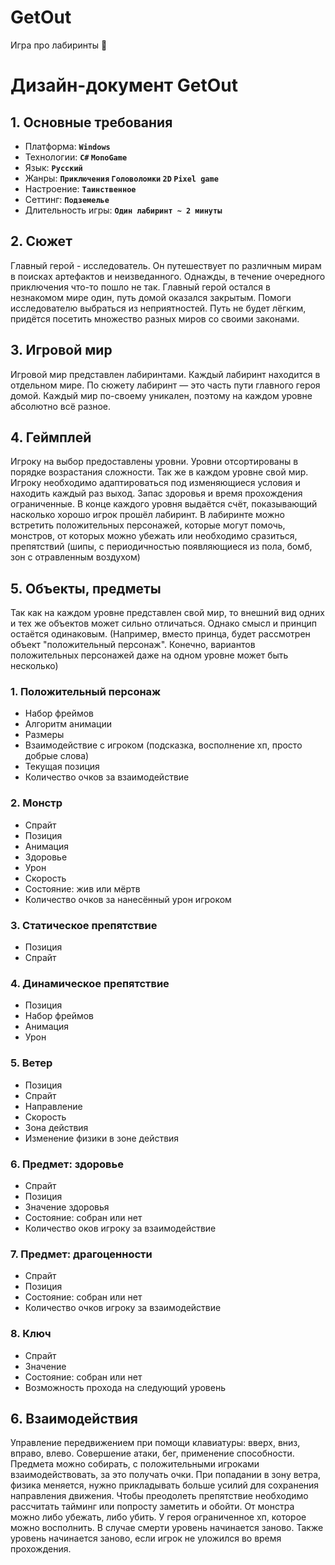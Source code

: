# GetOut
Игра про лабиринты 🐍

# Дизайн-документ GetOut
## 1. Основные требования
- Платформа: **`Windows`**
- Технологии: **`C#` `MonoGame`**
- Язык: **`Русский`**
- Жанры: **`Приключения` `Головоломки` `2D` `Pixel game`**
- Настроение: **`Таинственное`**
- Сеттинг: **`Подземелье`**
- Длительность игры: **`Один лабиринт ~ 2 минуты`**

## 2. Сюжет
Главный герой - исследователь. Он путешествует по различным мирам в поисках артефактов и неизведанного. Однажды, в течение очередного приключения что-то пошло не так. Главный герой остался в незнакомом мире один, путь домой оказался закрытым. Помоги исследователю выбраться из неприятностей. Путь не будет лёгким, придётся посетить множество разных миров со своими законами.

## 3. Игровой мир
Игровой мир представлен лабиринтами. Каждый лабиринт находится в отдельном мире. По сюжету лабиринт — это часть пути главного героя домой. Каждый мир по-своему уникален, поэтому на каждом уровне абсолютно всё разное.

## 4. Геймплей
Игроку на выбор предоставлены уровни. Уровни отсортированы в порядке возрастания сложности. Так же в каждом уровне свой мир. Игроку необходимо адаптироваться под изменяющиеся условия и находить каждый раз выход. Запас здоровья и время прохождения ограниченные. В конце каждого уровня выдаётся счёт, показывающий насколько хорошо игрок прошёл лабиринт. В лабиринте можно встретить положительных персонажей, которые могут помочь, монстров, от которых можно убежать или необходимо сразиться, препятствий (шипы, с периодичностью появляющиеся из пола, бомб, зон с отравленным воздухом)

## 5. Объекты, предметы
Так как на каждом уровне представлен свой мир, то внешний вид одних и тех же объектов может сильно отличаться. Однако смысл и принцип остаётся одинаковым. (Например, вместо принца, будет рассмотрен объект "положительный персонаж". Конечно, вариантов положительных персонажей даже на одном уровне может быть несколько)

### 1. Положительный персонаж
- Набор фреймов
- Алгоритм анимации
- Размеры
- Взаимодействие с игроком (подсказка, восполнение хп, просто добрые слова)
- Текущая позиция
- Количество очков за взаимодействие

### 2. Монстр
- Спрайт
- Позиция
- Анимация
- Здоровье
- Урон
- Скорость
- Состояние: жив или мёртв
- Количество очков за нанесённый урон игроком

### 3. Статическое препятствие
- Позиция
- Спрайт

### 4. Динамическое препятствие
- Позиция
- Набор фреймов
- Анимация
- Урон

### 5. Ветер
- Позиция
- Спрайт
- Направление
- Скорость
- Зона действия
- Изменение физики в зоне действия

### 6. Предмет: здоровье
- Спрайт
- Позиция
- Значение здоровья
- Состояние: собран или нет
- Количество оков игроку за взаимодействие

### 7. Предмет: драгоценности
- Спрайт
- Позиция
- Состояние: собран или нет
- Количество очков игроку за взаимодействие

### 8. Ключ
- Спрайт
- Значение
- Состояние: собран или нет
- Возможность прохода на следующий уровень

## 6. Взаимодействия
Управление передвижением при помощи клавиатуры: вверх, вниз, вправо, влево. Совершение атаки, бег, применение способности.
Предмета можно собирать, с положительными игроками взаимодействовать, за это получать очки. При попадании в зону ветра, физика меняется, нужно прикладывать больше усилий для сохранения направления движения. Чтобы преодолеть препятствие необходимо рассчитать тайминг или попросту заметить и обойти. От монстра можно либо убежать, либо убить. У героя ограниченное хп, которое можно восполнить.  В случае смерти уровень начинается заново. Также уровень начинается заново, если игрок не уложился во время прохождения.
